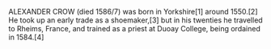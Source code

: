 ALEXANDER CROW (died 1586/7) was born in Yorkshire[1] around 1550.[2] He took up an early trade as a shoemaker,[3] but in his twenties he travelled to Rheims, France, and trained as a priest at Duoay College, being ordained in 1584.[4]
